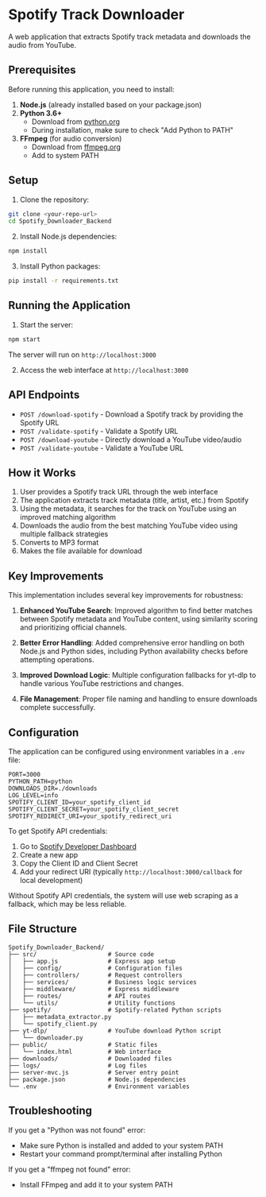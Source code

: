 # Spotify Track Downloader

A web application that extracts Spotify track metadata and downloads the audio from YouTube.

## Prerequisites

Before running this application, you need to install:

1. **Node.js** (already installed based on your package.json)
2. **Python 3.6+** 
   - Download from [python.org](https://www.python.org/downloads/)
   - During installation, make sure to check "Add Python to PATH"
3. **FFmpeg** (for audio conversion)
   - Download from [ffmpeg.org](https://ffmpeg.org/download.html)
   - Add to system PATH

## Setup

1. Clone the repository:
```bash
git clone <your-repo-url>
cd Spotify_Downloader_Backend
```

2. Install Node.js dependencies:
```bash
npm install
```

3. Install Python packages:
```bash
pip install -r requirements.txt
```

## Running the Application

1. Start the server:
```bash
npm start
```

The server will run on `http://localhost:3000`

2. Access the web interface at `http://localhost:3000`

## API Endpoints

- `POST /download-spotify` - Download a Spotify track by providing the Spotify URL
- `POST /validate-spotify` - Validate a Spotify URL
- `POST /download-youtube` - Directly download a YouTube video/audio
- `POST /validate-youtube` - Validate a YouTube URL

## How it Works

1. User provides a Spotify track URL through the web interface
2. The application extracts track metadata (title, artist, etc.) from Spotify
3. Using the metadata, it searches for the track on YouTube using an improved matching algorithm
4. Downloads the audio from the best matching YouTube video using multiple fallback strategies
5. Converts to MP3 format
6. Makes the file available for download

## Key Improvements

This implementation includes several key improvements for robustness:

1. **Enhanced YouTube Search**: Improved algorithm to find better matches between Spotify metadata and YouTube content, using similarity scoring and prioritizing official channels.

2. **Better Error Handling**: Added comprehensive error handling on both Node.js and Python sides, including Python availability checks before attempting operations.

3. **Improved Download Logic**: Multiple configuration fallbacks for yt-dlp to handle various YouTube restrictions and changes.

4. **File Management**: Proper file naming and handling to ensure downloads complete successfully.

## Configuration

The application can be configured using environment variables in a `.env` file:

```env
PORT=3000
PYTHON_PATH=python
DOWNLOADS_DIR=./downloads
LOG_LEVEL=info
SPOTIFY_CLIENT_ID=your_spotify_client_id
SPOTIFY_CLIENT_SECRET=your_spotify_client_secret
SPOTIFY_REDIRECT_URI=your_spotify_redirect_uri
```

To get Spotify API credentials:
1. Go to [Spotify Developer Dashboard](https://developer.spotify.com/dashboard)
2. Create a new app
3. Copy the Client ID and Client Secret
4. Add your redirect URI (typically `http://localhost:3000/callback` for local development)

Without Spotify API credentials, the system will use web scraping as a fallback, which may be less reliable.

## File Structure

```
Spotify_Downloader_Backend/
├── src/                    # Source code
│   ├── app.js              # Express app setup
│   ├── config/             # Configuration files
│   ├── controllers/        # Request controllers
│   ├── services/           # Business logic services
│   ├── middleware/         # Express middleware
│   ├── routes/             # API routes
│   └── utils/              # Utility functions
├── spotify/                # Spotify-related Python scripts
│   ├── metadata_extractor.py
│   └── spotify_client.py
├── yt-dlp/                 # YouTube download Python script
│   └── downloader.py
├── public/                 # Static files
│   └── index.html          # Web interface
├── downloads/              # Downloaded files
├── logs/                   # Log files
├── server-mvc.js           # Server entry point
├── package.json            # Node.js dependencies
└── .env                    # Environment variables
```

## Troubleshooting

If you get a "Python was not found" error:
- Make sure Python is installed and added to your system PATH
- Restart your command prompt/terminal after installing Python

If you get a "ffmpeg not found" error:
- Install FFmpeg and add it to your system PATH
